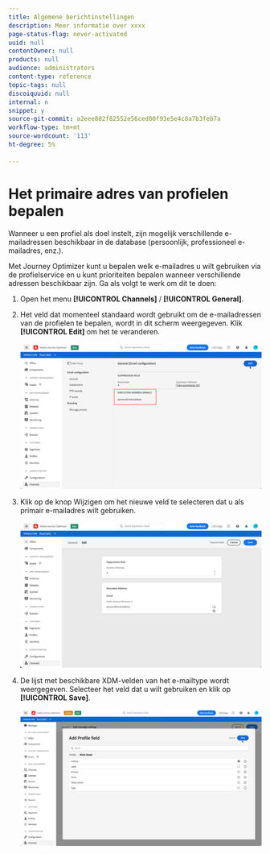 ```yaml
---
title: Algemene berichtinstellingen
description: Meer informatie over xxxx
page-status-flag: never-activated
uuid: null
contentOwner: null
products: null
audience: administrators
content-type: reference
topic-tags: null
discoiquuid: null
internal: n
snippet: y
source-git-commit: a2eee802f82552e56ced00f93e5e4c8a7b3feb7a
workflow-type: tm+mt
source-wordcount: '113'
ht-degree: 5%

---
```



# Het primaire adres van profielen bepalen

Wanneer u een profiel als doel instelt, zijn mogelijk verschillende e-mailadressen beschikbaar in de database (persoonlijk, professioneel e-mailadres, enz.).

Met Journey Optimizer kunt u bepalen welk e-mailadres u wilt gebruiken via de profielservice en u kunt prioriteiten bepalen wanneer verschillende adressen beschikbaar zijn. Ga als volgt te werk om dit te doen:

1. Open het menu **[!UICONTROL Channels]** / **[!UICONTROL General]**.
1. Het veld dat momenteel standaard wordt gebruikt om de e-mailadressen van de profielen te bepalen, wordt in dit scherm weergegeven. Klik **[!UICONTROL Edit]** om het te veranderen.

   ![](../assets/primary-address.png)

1. Klik op de knop Wijzigen om het nieuwe veld te selecteren dat u als primair e-mailadres wilt gebruiken.

   ![](../assets/primary-address-edit.png)

1. De lijst met beschikbare XDM-velden van het e-mailtype wordt weergegeven. Selecteer het veld dat u wilt gebruiken en klik op **[!UICONTROL Save]**.

   ![](../assets/primary-address-field.png)

<!--1. You can also select an additional field to use as secondary email address. This allows you to determine which field to use if the primary field is empty for a profile. >> will be done later on-->
